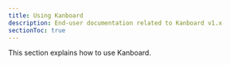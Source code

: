 ```yaml
---
title: Using Kanboard
description: End-user documentation related to Kanboard v1.x
sectionToc: true
---
```


This section explains how to use Kanboard.

